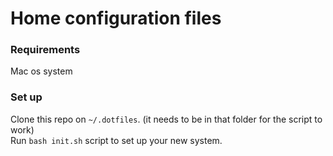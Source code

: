 # Home configuration files
### Requirements
Mac os system

### Set up
Clone this repo on `~/.dotfiles`. (it needs to be in that folder for the script to work)\
Run `bash init.sh` script to set up your new system.
